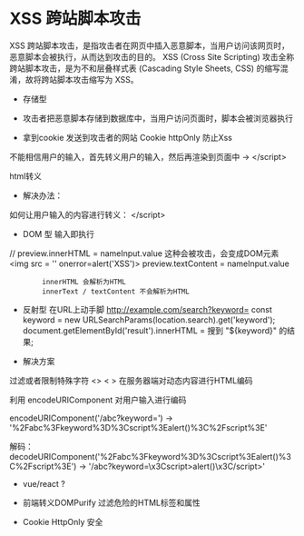 # XSS 跨站脚本攻击
XSS 跨站脚本攻击，是指攻击者在网页中插入恶意脚本，当用户访问该网页时，恶意脚本会被执行，从而达到攻击的目的。
XSS (Cross Site Scripting) 攻击全称跨站脚本攻击，是为不和层叠样式表 (Cascading Style Sheets, CSS) 的缩写混淆，故将跨站脚本攻击缩写为 XSS。
- 存储型

- 攻击者把恶意脚本存储到数据库中，当用户访问页面时，脚本会被浏览器执行
- 拿到cookie 发送到攻击者的网站
Cookie httpOnly 防止Xss

不能相信用户的输入，首先转义用户的输入，然后再渲染到页面中
</script> ->  &lt;/script&gt; 

html转义

- 解决办法：

如何让用户输入的内容进行转义： &lt;/script&gt;

- DOM 型 输入即执行

// preview.innerHTML = nameInput.value   这种会被攻击，会变成DOM元素   <img src = '' onerror=alert('XSS')>
            preview.textContent = nameInput.value

            innerHTML 会解析为HTML
            innerText / textContent 不会解析为HTML

- 反射型  在URL上动手脚
 http://example.com/search?keyword=<script>alert('XSS')</script> const keyword = new URLSearchParams(location.search).get('keyword'); document.getElementById('result').innerHTML = 搜到 "${keyword}" 的结果;


- 解决方案

过滤或者限制特殊字符 <> &lt; &gt; 在服务器端对动态内容进行HTML编码

利用 encodeURIComponent 对用户输入进行编码

encodeURIComponent('/abc?keyword=<script>alert()</script>')  -> '%2Fabc%3Fkeyword%3D%3Cscript%3Ealert()%3C%2Fscript%3E'

解码： decodeURIComponent('%2Fabc%3Fkeyword%3D%3Cscript%3Ealert()%3C%2Fscript%3E')  -> '/abc?keyword=\x3Cscript>alert()\x3C/script>'


- vue/react ?
- 前端转义DOMPurify  过滤危险的HTML标签和属性


- Cookie HttpOnly 安全 